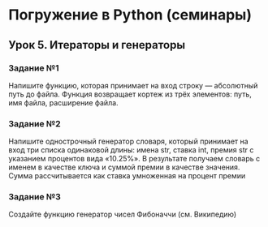 # Погружение в Python (семинары)
## Урок 5. Итераторы и генераторы
### Задание №1
Напишите функцию, которая принимает на вход строку — абсолютный путь до файла.
Функция возвращает кортеж из трёх элементов: путь, имя файла, расширение файла.
### Задание №2
Напишите однострочный генератор словаря, который принимает на вход три списка одинаковой длины:
имена str, ставка int, премия str с указанием процентов вида «10.25%».
В результате получаем словарь с именем в качестве ключа и суммой премии в качестве значения.
Сумма рассчитывается как ставка умноженная на процент премии
### Задание №3
Создайте функцию генератор чисел Фибоначчи (см. Википедию)